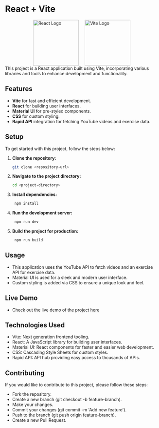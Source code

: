 # React + Vite



<div style="display: flex; justify-content: center;">
  <img src="https://upload.wikimedia.org/wikipedia/commons/a/a7/React-icon.svg" alt="React Logo" width="150" style="margin-right: 20px;">
  <img src="https://vitejs.dev/logo.svg" alt="Vite Logo" width="150">
</div>
This project is a React application built using Vite, incorporating various libraries and tools to enhance development and functionality.

## Features

- **Vite** for fast and efficient development.
- **React** for building user interfaces.
- **Material UI** for pre-styled components.
- **CSS** for custom styling.
- **Rapid API** integration for fetching YouTube videos and exercise data.

## Setup

To get started with this project, follow the steps below:

1. **Clone the repository:**

   ```sh
   git clone <repository-url>

2. **Navigate to the project directory:**

     ```sh
     cd <project-directory>

3. **Install dependencies:**
     ```sh
      npm install
4. **Run the development server:**
     ```sh
      npm run dev
5. **Build the project for production:**
     ```sh
      npm run build

## Usage

- This application uses the YouTube API to fetch videos and an exercise API for exercise data.
- Material UI is used for a sleek and modern user interface.
- Custom styling is added via CSS to ensure a unique look and feel.

## Live Demo
- Check out the live demo of the project [here](https://fit-holic.netlify.app/)

## Technologies Used
- Vite: Next generation frontend tooling.
- React: A JavaScript library for building user interfaces.
- Material UI: React components for faster and easier web development.
- CSS: Cascading Style Sheets for custom styles.
- Rapid API: API hub providing easy access to thousands of APIs.

## Contributing
 If you would like to contribute to this project, please follow these steps:

- Fork the repository.
- Create a new branch (git checkout -b feature-branch).
- Make your changes.
- Commit your changes (git commit -m 'Add new feature').
- Push to the branch (git push origin feature-branch).
- Create a new Pull Request.




   
